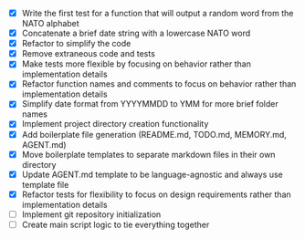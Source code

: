 - [x] Write the first test for a function that will output a random word from the NATO alphabet
- [x] Concatenate a brief date string with a lowercase NATO word
- [x] Refactor to simplify the code
- [x] Remove extraneous code and tests
- [x] Make tests more flexible by focusing on behavior rather than implementation details
- [x] Refactor function names and comments to focus on behavior rather than implementation details
- [x] Simplify date format from YYYYMMDD to YMM for more brief folder names
- [x] Implement project directory creation functionality
- [x] Add boilerplate file generation (README.md, TODO.md, MEMORY.md, AGENT.md)
- [x] Move boilerplate templates to separate markdown files in their own directory
- [x] Update AGENT.md template to be language-agnostic and always use template file
- [x] Refactor tests for flexibility to focus on design requirements rather than implementation details
- [ ] Implement git repository initialization
- [ ] Create main script logic to tie everything together
